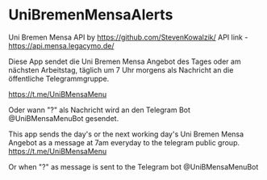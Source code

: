 # UniBremenMensaAlerts

Uni Bremen Mensa API by https://github.com/StevenKowalzik/
API link - https://api.mensa.legacymo.de/

Diese App sendet die Uni Bremen Mensa Angebot des Tages oder am nächsten Arbeitstag, täglich um 7 Uhr morgens als Nachricht an die öffentliche Telegrammgruppe.

https://t.me/UniBMensaMenu

Oder wann "?" als Nachricht wird an den Telegram Bot @UniBMensaMenuBot gesendet.


This app sends the day's or the next working day's Uni Bremen Mensa Angebot as a message at 7am everyday to the telegram public group.
https://t.me/UniBMensaMenu

Or when "?" as message is sent to the Telegram bot @UniBMensaMenuBot 

